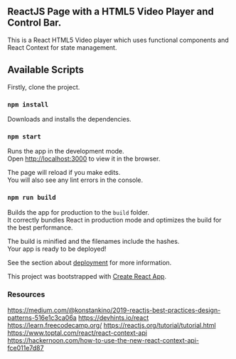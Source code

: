 ## ReactJS Page with a HTML5 Video Player and Control Bar.
This is a React HTML5 Video player which uses functional components and React Context for state management.

## Available Scripts

Firstly, clone the project. 

### `npm install`

Downloads and installs the dependencies.

### `npm start`

Runs the app in the development mode.<br>
Open [http://localhost:3000](http://localhost:3000) to view it in the browser.

The page will reload if you make edits.<br>
You will also see any lint errors in the console.

### `npm run build`

Builds the app for production to the `build` folder.<br>
It correctly bundles React in production mode and optimizes the build for the best performance.

The build is minified and the filenames include the hashes.<br>
Your app is ready to be deployed!

See the section about [deployment](https://facebook.github.io/create-react-app/docs/deployment) for more information.

This project was bootstrapped with [Create React App](https://github.com/facebook/create-react-app).

### Resources 

https://medium.com/@konstankino/2019-reactjs-best-practices-design-patterns-516e1c3ca06a
https://devhints.io/react
https://learn.freecodecamp.org/
https://reactjs.org/tutorial/tutorial.html
https://www.toptal.com/react/react-context-api
https://hackernoon.com/how-to-use-the-new-react-context-api-fce011e7d87
